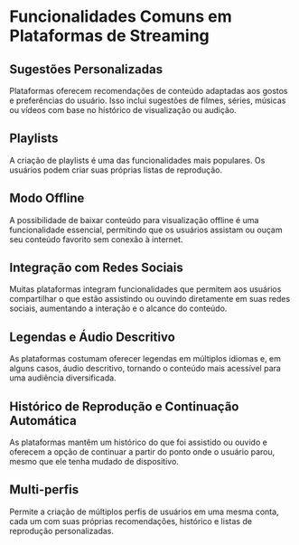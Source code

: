 # Funcionalidades Comuns em Plataformas de Streaming


## Sugestões Personalizadas
Plataformas oferecem recomendações de conteúdo adaptadas aos gostos e preferências do usuário. Isso inclui sugestões de filmes, séries, músicas ou vídeos com base no histórico de visualização ou audição.

## Playlists
A criação de playlists é uma das funcionalidades mais populares. Os usuários podem criar suas próprias listas de reprodução.

## Modo Offline
A possibilidade de baixar conteúdo para visualização offline é uma funcionalidade essencial, permitindo que os usuários assistam ou ouçam seu conteúdo favorito sem conexão à internet.

## Integração com Redes Sociais
Muitas plataformas integram funcionalidades que permitem aos usuários compartilhar o que estão assistindo ou ouvindo diretamente em suas redes sociais, aumentando a interação e o alcance do conteúdo.

## Legendas e Áudio Descritivo
As plataformas costumam oferecer legendas em múltiplos idiomas e, em alguns casos, áudio descritivo, tornando o conteúdo mais acessível para uma audiência diversificada.

## Histórico de Reprodução e Continuação Automática
As plataformas mantêm um histórico do que foi assistido ou ouvido e oferecem a opção de continuar a partir do ponto onde o usuário parou, mesmo que ele tenha mudado de dispositivo.

## Multi-perfis
Permite a criação de múltiplos perfis de usuários em uma mesma conta, cada um com suas próprias recomendações, histórico e listas de reprodução personalizadas.
